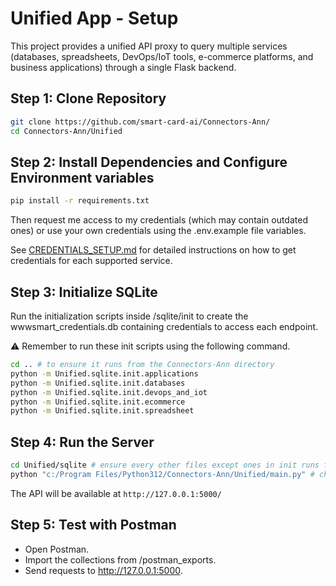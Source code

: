 # Unified App - Setup

This project provides a unified API proxy to query multiple services (databases, spreadsheets, DevOps/IoT tools, e-commerce platforms, and business applications) through a single Flask backend.

## Step 1: Clone Repository
```bash
git clone https://github.com/smart-card-ai/Connectors-Ann/
cd Connectors-Ann/Unified
```

## Step 2: Install Dependencies and Configure Environment variables
```bash
pip install -r requirements.txt
```
Then request me access to my credentials (which may contain outdated ones) or use your own credentials using the .env.example file variables.

See [CREDENTIALS_SETUP.md](CREDENTIALS_SETUP.md) for detailed instructions on how to get credentials for each supported service.

## Step 3: Initialize SQLite
Run the initialization scripts inside /sqlite/init to create the wwwsmart_credentials.db containing credentials to access each endpoint.

⚠︎ Remember to run these init scripts using the following command.
```bash
cd .. # to ensure it runs from the Connectors-Ann directory
python -m Unified.sqlite.init.applications
python -m Unified.sqlite.init.databases
python -m Unified.sqlite.init.devops_and_iot
python -m Unified.sqlite.init.ecommerce
python -m Unified.sqlite.init.spreadsheet
```

## Step 4: Run the Server
```bash
cd Unified/sqlite # ensure every other files except ones in init runs from this path
python "c:/Program Files/Python312/Connectors-Ann/Unified/main.py" # change according to your path
```
The API will be available at `http://127.0.0.1:5000/`

## Step 5: Test with Postman
- Open Postman.
- Import the collections from /postman_exports.
- Send requests to http://127.0.0.1:5000.